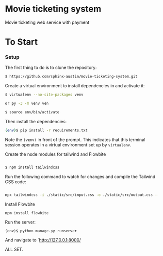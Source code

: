 # Movie ticketing system
Movie ticketing web service with payment

# To Start

### Setup

The first thing to do is to clone the repository:

```sh
$ https://github.com/sphinx-austin/movie-ticketing-system.git
```

Create a virtual environment to install dependencies in and activate it:

```sh
$ virtualenv --no-site-packages venv

or py -3 -m venv ven

$ source env/bin/activate
```

Then install the dependencies:

```sh
(env)$ pip install -r requirements.txt
```

Note the `(venv)` in front of the prompt. This indicates that this terminal
session operates in a virtual environment set up by `virtualenv`.

Create the node modules for tailwind and Flowbite

```sh

$ npm install tailwindcss
```

Run the following command to watch for changes and compile the Tailwind CSS code:
```sh

npx tailwindcss -i ./static/src/input.css -o ./static/src/output.css --watch
```

Install Flowbite
```sh
npm install flowbite
```


Run the server:

```
(env)$ python manage.py runserver
```

And navigate to `http://127.0.0.1:8000/

ALL SET.

